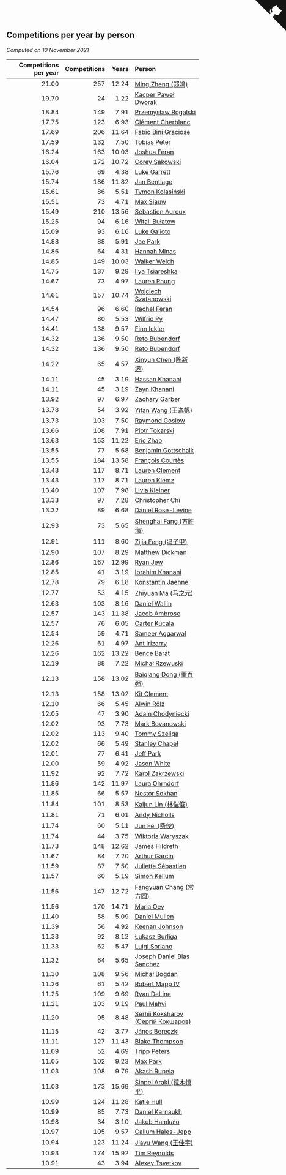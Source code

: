 ## Competitions per year by person

*Computed on 10 November 2021*

| Competitions per year | Competitions | Years | Person |
| ---: | ---: | ---: | :--- |
| 21.00 | 257 | 12.24 | [Ming Zheng (郑鸣)](https://www.worldcubeassociation.org/persons/2009ZHEN11) |
| 19.70 | 24 | 1.22 | [Kacper Paweł Dworak](https://www.worldcubeassociation.org/persons/2020DWOR01) |
| 18.84 | 149 | 7.91 | [Przemysław Rogalski](https://www.worldcubeassociation.org/persons/2013ROGA02) |
| 17.75 | 123 | 6.93 | [Clément Cherblanc](https://www.worldcubeassociation.org/persons/2014CHER05) |
| 17.69 | 206 | 11.64 | [Fabio Bini Graciose](https://www.worldcubeassociation.org/persons/2010GRAC02) |
| 17.59 | 132 | 7.50 | [Tobias Peter](https://www.worldcubeassociation.org/persons/2014PETE03) |
| 16.24 | 163 | 10.03 | [Joshua Feran](https://www.worldcubeassociation.org/persons/2011FERA01) |
| 16.04 | 172 | 10.72 | [Corey Sakowski](https://www.worldcubeassociation.org/persons/2011SAKO01) |
| 15.76 | 69 | 4.38 | [Luke Garrett](https://www.worldcubeassociation.org/persons/2017GARR05) |
| 15.74 | 186 | 11.82 | [Jan Bentlage](https://www.worldcubeassociation.org/persons/2010BENT01) |
| 15.61 | 86 | 5.51 | [Tymon Kolasiński](https://www.worldcubeassociation.org/persons/2016KOLA02) |
| 15.51 | 73 | 4.71 | [Max Siauw](https://www.worldcubeassociation.org/persons/2017SIAU02) |
| 15.49 | 210 | 13.56 | [Sébastien Auroux](https://www.worldcubeassociation.org/persons/2008AURO01) |
| 15.25 | 94 | 6.16 | [Witali Bułatow](https://www.worldcubeassociation.org/persons/2015BUAT01) |
| 15.09 | 93 | 6.16 | [Luke Galioto](https://www.worldcubeassociation.org/persons/2015GALI02) |
| 14.88 | 88 | 5.91 | [Jae Park](https://www.worldcubeassociation.org/persons/2015PARK24) |
| 14.86 | 64 | 4.31 | [Hannah Minas](https://www.worldcubeassociation.org/persons/2017MINA04) |
| 14.85 | 149 | 10.03 | [Walker Welch](https://www.worldcubeassociation.org/persons/2011WELC01) |
| 14.75 | 137 | 9.29 | [Ilya Tsiareshka](https://www.worldcubeassociation.org/persons/2012TERE01) |
| 14.67 | 73 | 4.97 | [Lauren Phung](https://www.worldcubeassociation.org/persons/2016PHUN02) |
| 14.61 | 157 | 10.74 | [Wojciech Szatanowski](https://www.worldcubeassociation.org/persons/2011SZAT01) |
| 14.54 | 96 | 6.60 | [Rachel Feran](https://www.worldcubeassociation.org/persons/2015FERA01) |
| 14.47 | 80 | 5.53 | [Wilfrid Py](https://www.worldcubeassociation.org/persons/2016PYWI01) |
| 14.41 | 138 | 9.57 | [Finn Ickler](https://www.worldcubeassociation.org/persons/2012ICKL01) |
| 14.32 | 136 | 9.50 | [Reto Bubendorf](https://www.worldcubeassociation.org/persons/2012BUBE01) |
| 14.32 | 136 | 9.50 | [Reto Bubendorf](https://www.worldcubeassociation.org/persons/2012BUBE01) |
| 14.22 | 65 | 4.57 | [Xinyun Chen (陈新运)](https://www.worldcubeassociation.org/persons/2017CHEN36) |
| 14.11 | 45 | 3.19 | [Hassan Khanani](https://www.worldcubeassociation.org/persons/2018KHAN26) |
| 14.11 | 45 | 3.19 | [Zayn Khanani](https://www.worldcubeassociation.org/persons/2018KHAN28) |
| 13.92 | 97 | 6.97 | [Zachary Garber](https://www.worldcubeassociation.org/persons/2014GARB01) |
| 13.78 | 54 | 3.92 | [Yifan Wang (王逸帆)](https://www.worldcubeassociation.org/persons/2017WANY29) |
| 13.73 | 103 | 7.50 | [Raymond Goslow](https://www.worldcubeassociation.org/persons/2014GOSL01) |
| 13.66 | 108 | 7.91 | [Piotr Tokarski](https://www.worldcubeassociation.org/persons/2013TOKA01) |
| 13.63 | 153 | 11.22 | [Eric Zhao](https://www.worldcubeassociation.org/persons/2010ZHAO19) |
| 13.55 | 77 | 5.68 | [Benjamin Gottschalk](https://www.worldcubeassociation.org/persons/2016GOTT01) |
| 13.55 | 184 | 13.58 | [François Courtès](https://www.worldcubeassociation.org/persons/2008COUR01) |
| 13.43 | 117 | 8.71 | [Lauren Clement](https://www.worldcubeassociation.org/persons/2013KLEM01) |
| 13.43 | 117 | 8.71 | [Lauren Klemz](https://www.worldcubeassociation.org/persons/2013KLEM01) |
| 13.40 | 107 | 7.98 | [Livia Kleiner](https://www.worldcubeassociation.org/persons/2013KLEI03) |
| 13.33 | 97 | 7.28 | [Christopher Chi](https://www.worldcubeassociation.org/persons/2014CHIC01) |
| 13.32 | 89 | 6.68 | [Daniel Rose-Levine](https://www.worldcubeassociation.org/persons/2015ROSE01) |
| 12.93 | 73 | 5.65 | [Shenghai Fang (方胜海)](https://www.worldcubeassociation.org/persons/2016FANG01) |
| 12.91 | 111 | 8.60 | [Zijia Feng (冯子甲)](https://www.worldcubeassociation.org/persons/2013FENG02) |
| 12.90 | 107 | 8.29 | [Matthew Dickman](https://www.worldcubeassociation.org/persons/2013DICK01) |
| 12.86 | 167 | 12.99 | [Ryan Jew](https://www.worldcubeassociation.org/persons/2008JEWR01) |
| 12.85 | 41 | 3.19 | [Ibrahim Khanani](https://www.worldcubeassociation.org/persons/2018KHAN27) |
| 12.78 | 79 | 6.18 | [Konstantin Jaehne](https://www.worldcubeassociation.org/persons/2015JAEH01) |
| 12.77 | 53 | 4.15 | [Zhiyuan Ma (马之元)](https://www.worldcubeassociation.org/persons/2017MAZH04) |
| 12.63 | 103 | 8.16 | [Daniel Wallin](https://www.worldcubeassociation.org/persons/2013WALL03) |
| 12.57 | 143 | 11.38 | [Jacob Ambrose](https://www.worldcubeassociation.org/persons/2010AMBR01) |
| 12.57 | 76 | 6.05 | [Carter Kucala](https://www.worldcubeassociation.org/persons/2015KUCA01) |
| 12.54 | 59 | 4.71 | [Sameer Aggarwal](https://www.worldcubeassociation.org/persons/2017AGGA01) |
| 12.26 | 61 | 4.97 | [Ant Irizarry](https://www.worldcubeassociation.org/persons/2016IRIZ02) |
| 12.26 | 162 | 13.22 | [Bence Barát](https://www.worldcubeassociation.org/persons/2008BARA01) |
| 12.19 | 88 | 7.22 | [Michał Rzewuski](https://www.worldcubeassociation.org/persons/2014RZEW01) |
| 12.13 | 158 | 13.02 | [Baiqiang Dong (董百强)](https://www.worldcubeassociation.org/persons/2008DONG06) |
| 12.13 | 158 | 13.02 | [Kit Clement](https://www.worldcubeassociation.org/persons/2008CLEM01) |
| 12.10 | 66 | 5.45 | [Alwin Rölz](https://www.worldcubeassociation.org/persons/2016ROLZ01) |
| 12.05 | 47 | 3.90 | [Adam Chodyniecki](https://www.worldcubeassociation.org/persons/2017CHOD02) |
| 12.02 | 93 | 7.73 | [Mark Boyanowski](https://www.worldcubeassociation.org/persons/2014BOYA01) |
| 12.02 | 113 | 9.40 | [Tommy Szeliga](https://www.worldcubeassociation.org/persons/2012SZEL01) |
| 12.02 | 66 | 5.49 | [Stanley Chapel](https://www.worldcubeassociation.org/persons/2016CHAP04) |
| 12.01 | 77 | 6.41 | [Jeff Park](https://www.worldcubeassociation.org/persons/2015PARK08) |
| 12.00 | 59 | 4.92 | [Jason White](https://www.worldcubeassociation.org/persons/2016WHIT16) |
| 11.92 | 92 | 7.72 | [Karol Zakrzewski](https://www.worldcubeassociation.org/persons/2014ZAKR01) |
| 11.86 | 142 | 11.97 | [Laura Ohrndorf](https://www.worldcubeassociation.org/persons/2009OHRN01) |
| 11.85 | 66 | 5.57 | [Nestor Sokhan](https://www.worldcubeassociation.org/persons/2016SOKH01) |
| 11.84 | 101 | 8.53 | [Kaijun Lin (林恺俊)](https://www.worldcubeassociation.org/persons/2013LINK01) |
| 11.81 | 71 | 6.01 | [Andy Nicholls](https://www.worldcubeassociation.org/persons/2015NICH04) |
| 11.74 | 60 | 5.11 | [Jun Fei (费俊)](https://www.worldcubeassociation.org/persons/2016FEIJ02) |
| 11.74 | 44 | 3.75 | [Wiktoria Waryszak](https://www.worldcubeassociation.org/persons/2018WARY01) |
| 11.73 | 148 | 12.62 | [James Hildreth](https://www.worldcubeassociation.org/persons/2009HILD01) |
| 11.67 | 84 | 7.20 | [Arthur Garcin](https://www.worldcubeassociation.org/persons/2014GARC27) |
| 11.59 | 87 | 7.50 | [Juliette Sébastien](https://www.worldcubeassociation.org/persons/2014SEBA01) |
| 11.57 | 60 | 5.19 | [Simon Kellum](https://www.worldcubeassociation.org/persons/2016KELL12) |
| 11.56 | 147 | 12.72 | [Fangyuan Chang (常方圆)](https://www.worldcubeassociation.org/persons/2009CHAN04) |
| 11.56 | 170 | 14.71 | [Maria Oey](https://www.worldcubeassociation.org/persons/2007OEYM01) |
| 11.40 | 58 | 5.09 | [Daniel Mullen](https://www.worldcubeassociation.org/persons/2016MULL04) |
| 11.39 | 56 | 4.92 | [Keenan Johnson](https://www.worldcubeassociation.org/persons/2016JOHN30) |
| 11.33 | 92 | 8.12 | [Łukasz Burliga](https://www.worldcubeassociation.org/persons/2013BURL01) |
| 11.33 | 62 | 5.47 | [Luigi Soriano](https://www.worldcubeassociation.org/persons/2016SORI04) |
| 11.32 | 64 | 5.65 | [Joseph Daniel Blas Sanchez](https://www.worldcubeassociation.org/persons/2016SANC08) |
| 11.30 | 108 | 9.56 | [Michał Bogdan](https://www.worldcubeassociation.org/persons/2012BOGD01) |
| 11.26 | 61 | 5.42 | [Robert Mapp IV](https://www.worldcubeassociation.org/persons/2016IVRO01) |
| 11.25 | 109 | 9.69 | [Ryan DeLine](https://www.worldcubeassociation.org/persons/2012DELI01) |
| 11.21 | 103 | 9.19 | [Paul Mahvi](https://www.worldcubeassociation.org/persons/2012MAHV01) |
| 11.20 | 95 | 8.48 | [Serhii Koksharov (Сергій Кокшаров)](https://www.worldcubeassociation.org/persons/2013KOKS01) |
| 11.15 | 42 | 3.77 | [János Bereczki](https://www.worldcubeassociation.org/persons/2018BERE01) |
| 11.11 | 127 | 11.43 | [Blake Thompson](https://www.worldcubeassociation.org/persons/2010THOM03) |
| 11.09 | 52 | 4.69 | [Tripp Peters](https://www.worldcubeassociation.org/persons/2017PETE04) |
| 11.05 | 102 | 9.23 | [Max Park](https://www.worldcubeassociation.org/persons/2012PARK03) |
| 11.03 | 108 | 9.79 | [Akash Rupela](https://www.worldcubeassociation.org/persons/2012RUPE01) |
| 11.03 | 173 | 15.69 | [Sinpei Araki (荒木慎平)](https://www.worldcubeassociation.org/persons/2006ARAK01) |
| 10.99 | 124 | 11.28 | [Katie Hull](https://www.worldcubeassociation.org/persons/2010HULL01) |
| 10.99 | 85 | 7.73 | [Daniel Karnaukh](https://www.worldcubeassociation.org/persons/2014KARN02) |
| 10.98 | 34 | 3.10 | [Jakub Hamkało](https://www.worldcubeassociation.org/persons/2018HAMK01) |
| 10.97 | 105 | 9.57 | [Callum Hales-Jepp](https://www.worldcubeassociation.org/persons/2012HALE01) |
| 10.94 | 123 | 11.24 | [Jiayu Wang (王佳宇)](https://www.worldcubeassociation.org/persons/2010WANG53) |
| 10.93 | 174 | 15.92 | [Tim Reynolds](https://www.worldcubeassociation.org/persons/2005REYN01) |
| 10.91 | 43 | 3.94 | [Alexey Tsvetkov](https://www.worldcubeassociation.org/persons/2017TSVE02) |


<a href="https://github.com/jonatanklosko/wca_statistics" class="github-corner" aria-label="View source on Github"><svg width="80" height="80" viewBox="0 0 250 250" style="fill:#151513; color:#fff; position: absolute; top: 0; border: 0; right: 0;" aria-hidden="true"><path d="M0,0 L115,115 L130,115 L142,142 L250,250 L250,0 Z"></path><path d="M128.3,109.0 C113.8,99.7 119.0,89.6 119.0,89.6 C122.0,82.7 120.5,78.6 120.5,78.6 C119.2,72.0 123.4,76.3 123.4,76.3 C127.3,80.9 125.5,87.3 125.5,87.3 C122.9,97.6 130.6,101.9 134.4,103.2" fill="currentColor" style="transform-origin: 130px 106px;" class="octo-arm"></path><path d="M115.0,115.0 C114.9,115.1 118.7,116.5 119.8,115.4 L133.7,101.6 C136.9,99.2 139.9,98.4 142.2,98.6 C133.8,88.0 127.5,74.4 143.8,58.0 C148.5,53.4 154.0,51.2 159.7,51.0 C160.3,49.4 163.2,43.6 171.4,40.1 C171.4,40.1 176.1,42.5 178.8,56.2 C183.1,58.6 187.2,61.8 190.9,65.4 C194.5,69.0 197.7,73.2 200.1,77.6 C213.8,80.2 216.3,84.9 216.3,84.9 C212.7,93.1 206.9,96.0 205.4,96.6 C205.1,102.4 203.0,107.8 198.3,112.5 C181.9,128.9 168.3,122.5 157.7,114.1 C157.9,116.9 156.7,120.9 152.7,124.9 L141.0,136.5 C139.8,137.7 141.6,141.9 141.8,141.8 Z" fill="currentColor" class="octo-body"></path></svg></a><style>.github-corner:hover .octo-arm{animation:octocat-wave 560ms ease-in-out}@keyframes octocat-wave{0%,100%{transform:rotate(0)}20%,60%{transform:rotate(-25deg)}40%,80%{transform:rotate(10deg)}}@media (max-width:500px){.github-corner:hover .octo-arm{animation:none}.github-corner .octo-arm{animation:octocat-wave 560ms ease-in-out}}</style>
